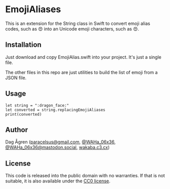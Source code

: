 # EmojiAliases #

This is an extension for the String class in Swift to convert emoji alias codes,
such as :heart_eyes: into an Unicode emoji characters, such as 😍.

## Installation ##

Just download and copy EmojiAlias.swift into your project. It's just a single file.

The other files in this repo are just utilities to build the list of emoji from a JSON
file.

## Usage ##

    let string = ":dragon_face:"
    let converted = string.replacingEmojiAliases
    print(converted)

## Author ##

Dag Ågren ([paracelsus@gmail.com](mailto:paracelsus@gmail.com),
[@WAHa_06x36](https://twitter.com/WAHa_06x36),
[@WAHa_06x36@mastodon.social](https://mastodon.social/@WAHa_06x36),
[wakaba.c3.cx](http://wakaba.c3.cx/))

## License ##

This code is released into the public domain with no warranties. If that
is not suitable, it is also available under the
[CC0 license](http://creativecommons.org/publicdomain/zero/1.0/).
